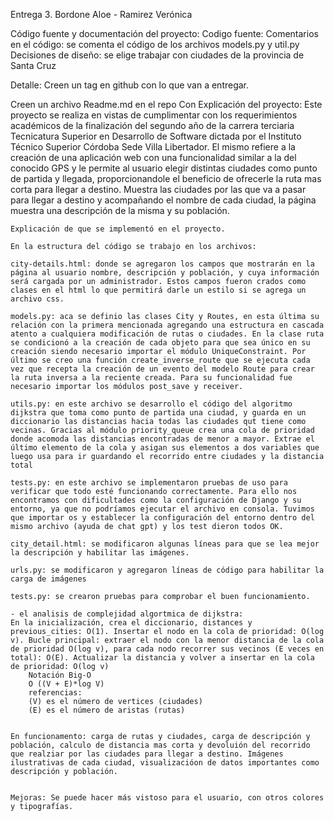 Entrega 3. Bordone Aloe - Ramirez Verónica 

Código fuente y documentación del proyecto:
    Codigo fuente: 
    Comentarios en el código: se comenta el código de los archivos models.py y util.py
    Decisiones de diseño: se elige trabajar con ciudades de la provincia de Santa Cruz 

Detalle: 
Creen un tag en github con lo que van a entregar.



Creen un archivo Readme.md en el repo Con
    Explicación del proyecto:
    Este proyecto se realiza en vistas de cumplimentar con los requerimientos académicos de la finalización del segundo año de la carrera terciaria Tecnicatura Superior en Desarrollo de Software dictada por el Instituto Técnico Superior Córdoba Sede Villa Libertador. 
    El mismo refiere a la creación de una aplicación web con una funcionalidad similar a la del conocido GPS y le permite al usuario elegir distintas ciudades como punto de partida y llegada, proporcionandole el beneficio de ofrecerle la ruta mas corta para llegar a destino. Muestra las ciudades por las que va a pasar para llegar a destino y acompañando el nombre de cada ciudad, la página muestra una descripción de la misma y su población. 



    Explicación de que se implementó en el proyecto. 

    En la estructura del código se trabajo en los archivos:

    city-details.html: donde se agregaron los campos que mostrarán en la página al usuario nombre, descripción y población, y cuya información será cargada por un administrador. Estos campos fueron crados como clases en el html lo que permitirá darle un estilo si se agrega un archivo css.

    models.py: aca se definio las clases City y Routes, en esta última su relación con la primera mencionada agregando una estructura en cascada atento a cualquiera modificación de rutas o ciudades. En la clase ruta se condicionó a la creación de cada objeto para que sea único en su creación siendo necesario importar el módulo UniqueConstraint. Por último se creo una función create_inverse_route que se ejecuta cada vez que recepta la creación de un evento del modelo Route para crear la ruta inversa a la reciente creada. Para su funcionalidad fue necesario importar los módulos post_save y receiver.

    utils.py: en este archivo se desarrollo el código del algoritmo dijkstra que toma como punto de partida una ciudad, y guarda en un diccionario las distancias hacia todas las ciudades qut tiene como vecinas. Gracias al módulo priority_queue crea una cola de prioridad donde acomoda las distancias encontradas de menor a mayor. Extrae el último elemento de la cola y asigan sus elementos a dos variables que luego usa para ir guardando el recorrido entre ciudades y la distancia total

    tests.py: en este archivo se implementaron pruebas de uso para verificar que todo esté funcionando correctamente. Para ello nos encontramos con dificultades como la configuración de Django y su entorno, ya que no podríamos ejecutar el archivo en consola. Tuvimos que importar os y establecer la configuración del entorno dentro del mismo archivo (ayuda de chat gpt) y los test dieron todos OK.

    city_detail.html: se modificaron algunas líneas para que se lea mejor la descripción y habilitar las imágenes.

    urls.py: se modificaron y agregaron líneas de código para habilitar la carga de imágenes

    tests.py: se crearon pruebas para comprobar el buen funcionamiento. 

    - el analisis de complejidad algortmica de dijkstra: 
    En la inicialización, crea el diccionario, distances y previous_cities: O(1). Insertar el nodo en la cola de prioridad: O(log v). Bucle principal: extraer el nodo con la menor distancia de la cola de prioridad O(log v), para cada nodo recorrer sus vecinos (E veces en total): O(E). Actualizar la distancia y volver a insertar en la cola de prioridad: O(log v)
        Notación Big-O
        O ((V + E)*log V)
        referencias:
        (V) es el número de vertices (ciudades)
        (E) es el número de aristas (rutas)


    En funcionamento: carga de rutas y ciudades, carga de descripción y población, calculo de distancia mas corta y devoluión del recorrido que realziar por las ciudades para llegar a destino. Imágenes ilustrativas de cada ciudad, visualizacióon de datos importantes como descripción y población. 


    Mejoras: Se puede hacer más vistoso para el usuario, con otros colores y tipografías. 


    